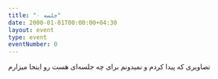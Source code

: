 ```yaml
---
title: "جلسه ۰"
date: 2000-01-01T00:00:00+04:30
layout: event
type: event
eventNumber: 0
---
```

تصاویری که پیدا کردم و نمیدونم برای چه جلسه‌ای هست رو اینجا میزارم